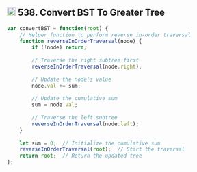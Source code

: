 <h2><img src="https://cdn4.iconfinder.com/data/icons/socialcones/508/Amazon-512.png" alt="amazon-icon" width="20" height="20"> 538. Convert BST To Greater Tree</h2>

```javascript
var convertBST = function(root) {
    // Helper function to perform reverse in-order traversal
    function reverseInOrderTraversal(node) {
        if (!node) return;
        
        // Traverse the right subtree first
        reverseInOrderTraversal(node.right);
        
        // Update the node's value
        node.val += sum;
        
        // Update the cumulative sum
        sum = node.val;
        
        // Traverse the left subtree
        reverseInOrderTraversal(node.left);
    }
    
    let sum = 0;  // Initialize the cumulative sum
    reverseInOrderTraversal(root);  // Start the traversal
    return root;  // Return the updated tree
};
```
